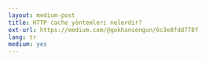 ```yaml
---
layout: medium-post
title: HTTP cache yöntemleri nelerdir?
ext-url: https://medium.com/@gokhansengun/6c3e8fdd778f
lang: tr
medium: yes 
---
```


